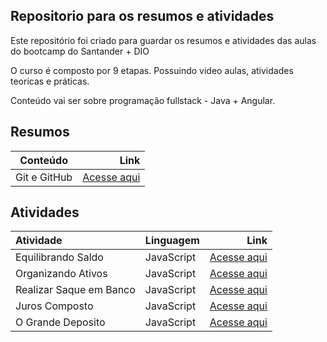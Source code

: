 ## Repositorio para os resumos e atividades

Este repositório foi criado para guardar os resumos e atividades das aulas do bootcamp do Santander + DIO

O curso é composto por 9 etapas. Possuindo video aulas, atividades teoricas e práticas.

Conteúdo vai ser sobre programação fullstack - Java + Angular.

## Resumos

| Conteúdo  | Link |
|:---------:|------:|
| Git e GitHub | [Acesse aqui](https://github.com/MiVilelaG/resumos-e-tarefas-bootcamp-santander/blob/main/resumos/resumo-aula1.md)|


## Atividades

| Atividade | Linguagem | Link |
|:----------|-----------|-----:|
|Equilibrando Saldo| JavaScript| [Acesse aqui](https://github.com/MiVilelaG/resumos-e-tarefas-bootcamp-santander/blob/main/atividades/desafio-1-equilibrando-saldo.js) |
|Organizando Ativos| JavaScript| [Acesse aqui](https://github.com/MiVilelaG/resumos-e-tarefas-bootcamp-santander/blob/main/atividades/desafio-2-organizando-ativos.js)|
|Realizar Saque em Banco | JavaScript | [Acesse aqui](https://github.com/MiVilelaG/resumos-e-tarefas-bootcamp-santander/blob/main/atividades/desafio-3-banco.js)|
|Juros Composto | JavaScript | [Acesse aqui](https://github.com/MiVilelaG/resumos-e-tarefas-bootcamp-santander/blob/main/atividades/desafio-4-juros-compostos.js)|
|O Grande Deposito | JavaScript | [Acesse aqui](https://github.com/MiVilelaG/resumos-e-tarefas-bootcamp-santander/blob/main/atividades/desafio-5-o-grande-deposito)|
